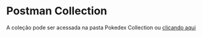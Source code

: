 # Postman Collection
A coleção pode ser acessada na pasta Pokedex Collection ou [clicando aqui](https://github.com/future4code/Shaw-pokedex1/tree/master/pokedex/Pokedex%20Collection)